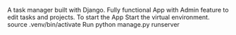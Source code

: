 A task manager built with Django.
Fully functional App with Admin feature to edit tasks and projects.
To start the App
Start the virtual environment. source .venv/bin/activate
Run python manage.py runserver
